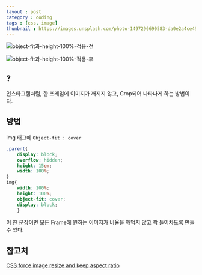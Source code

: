```yaml
---
layout : post
category : coding
tags : [css, image]
thumbnail : https://images.unsplash.com/photo-1497296690583-da0e2a4ce49a?ixlib=rb-1.2.1&ixid=eyJhcHBfaWQiOjEyMDd9&auto=format&fit=crop&w=1050&q=80
---
```



![object-fit과-height-100%-적용-전](https://user-images.githubusercontent.com/35059428/64484593-29f5db00-d247-11e9-90d6-133d77706d13.png)

![object-fit과-height-100%-적용-후](https://user-images.githubusercontent.com/35059428/64484588-18acce80-d247-11e9-8108-fea9eca871d4.png)


## ?

인스타그램처럼, 한 프레임에 이미지가 깨지지 않고, Crop되어 나타나게 하는 방법이다.

## 방법 

img 태그에 `Object-fit : cover`

```css
.parent{
    display: block;
    overflow: hidden;
    height: 15em;
    width: 100%;
}
img{
    width: 100%;
    height: 100%;
    object-fit: cover;
    display: block;
    }
```

이 한 문장이면
모든 Frame에 원하는 이미지가 비율을 깨먹지 않고
꽉 들어차도록 만들 수 있다.


## 참고처

[CSS force image resize and keep aspect ratio](https://stackoverflow.com/questions/12991351/css-force-image-resize-and-keep-aspect-ratio#answer-39039206)